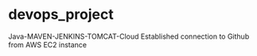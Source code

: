 # devops_project
Java-MAVEN-JENKINS-TOMCAT-Cloud
Established connection to Github from AWS EC2 instance


